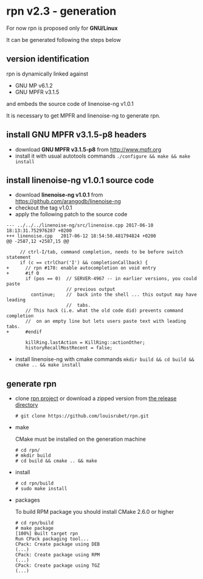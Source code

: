 # **rpn v2.3** - generation

For now rpn is proposed only for **GNU/Linux**

It can be generated following the steps below

## version identification

rpn is dynamically linked against
- GNU MP v6.1.2
- GNU MPFR v3.1.5

and embeds the source code of linenoise-ng v1.0.1

It is necessary to get MPFR and linenoise-ng to generate rpn.

## install GNU MPFR v3.1.5-p8 headers

- download **GNU MPFR v3.1.5-p8** from http://www.mpfr.org
- install it with usual autotools commands `./configure && make && make install`

## install linenoise-ng v1.0.1 source code

- download **linenoise-ng v1.0.1** from https://github.com/arangodb/linenoise-ng
- checkout the tag v1.0.1
- apply the following patch to the source code

```
--- ../../../linenoise-ng/src/linenoise.cpp	2017-06-10 18:13:31.752976287 +0200
+++ linenoise.cpp	2017-06-12 18:54:50.481794824 +0200
@@ -2587,12 +2587,15 @@
 
     // ctrl-I/tab, command completion, needs to be before switch statement
     if (c == ctrlChar('I') && completionCallback) {
+      // rpn #178: enable autocompletion on void entry
+      #if 0
       if (pos == 0)  // SERVER-4967 -- in earlier versions, you could paste
                      // previous output
         continue;    //  back into the shell ... this output may have leading
                      //  tabs.
       // This hack (i.e. what the old code did) prevents command completion
       //  on an empty line but lets users paste text with leading tabs.
+      #endif
 
       killRing.lastAction = KillRing::actionOther;
       historyRecallMostRecent = false;
```
- install linenoise-ng with cmake commands `mkdir build && cd build && cmake .. && make install`

## generate rpn

- clone [rpn project](https://github.com/louisrubet/rpn/) or download a zipped version from [the release directory](https://github.com/louisrubet/rpn/releases)
	```
	# git clone https://github.com/louisrubet/rpn.git
	```

- make
	
	CMake must be installed on the generation machine
    
	```
	# cd rpn/
	# mkdir build
	# cd build && cmake .. && make
	```

- install
	```
    # cd rpn/build
	# sudo make install
	```

- packages

    To build RPM package you should install CMake 2.6.0 or higher

	```
    # cd rpn/build
	# make package
    [100%] Built target rpn
    Run CPack packaging tool...
    CPack: Create package using DEB
    (...)
    CPack: Create package using RPM
    (...)
    CPack: Create package using TGZ
    (...)
    ```
